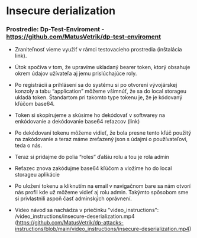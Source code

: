 # Insecure derialization

### Prostredie: Dp-Test-Enviroment - https://github.com/MatusVetrik/dp-test-enviroment

- Zraniteľnosť vieme využiť v rámci testovacieho prostredia (inštalácia link).
- Útok spočíva v tom, že upravíme ukladaný bearer token, ktorý obsahuje okrem údajov užívateľa aj jemu prislúchajúce roly.
- Po registrácii a prihlásení sa do systému si po otvorení vývojárskej konzoly a tabu “application” môžeme všimnúť, že sa do local storageu ukladá token. Štandartom pri takomto type tokenu je, že je kódovaný kľúčom base64.
- Token si skopírujeme a skúsime ho dekódovať v softwarey na enkódovanie a dekódovanie base64 reťazcov (link)
- Po dekódovaní tokenu môžeme vidieť, že bola presne tento kľúč použitý na zakódovanie a teraz máme zreťazený json s údajmi o používateľovi, teda o nás.
- Teraz si pridajme do polia “roles” ďalšiu rolu a tou je rola admin
- Reťazec znova zakódujme base64 kľúčom a vložíme ho do local storageu aplikácie
- Po uložení tokenu a kliknutím na email v navigačnom bare sa nám otvorí nás profil kde už môžeme vidieť aj rolu admin. Takýmto spôsobom sme si privlastnili aspoň časť adminských oprávnení.

- Video návod sa nachádza v priečinku "video_instructions": /video_instructions/insecure-deserialization.mp4 (https://github.com/MatusVetrik/dp-attacks-instructions/blob/main/video_instructions/insecure-deserialization.mp4)
